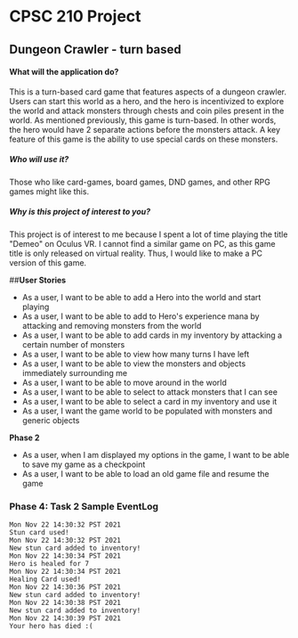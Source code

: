 # CPSC 210 Project

## Dungeon Crawler - turn based

#### What will the application do?  
This is a turn-based card game that features aspects of a dungeon crawler. 
Users can start this world as a hero, and the hero is incentivized to explore the world and attack monsters through
chests and coin piles present in the world. As mentioned previously, this game is turn-based. 
In other words, the hero would have 2 separate actions before the monsters attack.
A key feature of this game is the ability to use special cards on these monsters.

##### Who will use it?
Those who like card-games, board games, DND games, and other RPG games might like this.

##### Why is this project of interest to you?
This project is of interest to me because I spent a lot of time playing the title "Demeo" on Oculus VR.
I cannot find a similar game on PC, as this game title is only released on virtual reality. 
Thus, I would like to make a PC version of this game.


##**User Stories**
- As a user, I want to be able to add a Hero into the world and start playing 
- As a user, I want to be able to add to Hero's experience mana by attacking and removing monsters from the world
- As a user, I want to be able to add cards in my inventory by attacking a certain number of monsters
- As a user, I want to be able to view how many turns I have left
- As a user, I want to be able to view the monsters and objects immediately surrounding me
- As a user, I want to be able to move around in the world
- As a user, I want to be able to select to attack monsters that I can see
- As a user, I want to be able to select a card in my inventory and use it
- As a user, I want the game world to be populated with monsters and generic objects


**Phase 2**
- As a user, when I am displayed my options in the game, I want to be able to save my game as a checkpoint
- As a user, I want to be able to load an old game file and resume the game

### Phase 4: Task 2 Sample EventLog
``` 
Mon Nov 22 14:30:32 PST 2021
Stun card used!
Mon Nov 22 14:30:32 PST 2021
New stun card added to inventory!
Mon Nov 22 14:30:34 PST 2021
Hero is healed for 7
Mon Nov 22 14:30:34 PST 2021
Healing Card used!
Mon Nov 22 14:30:36 PST 2021
New stun card added to inventory!
Mon Nov 22 14:30:38 PST 2021
New stun card added to inventory!
Mon Nov 22 14:30:39 PST 2021
Your hero has died :( 




